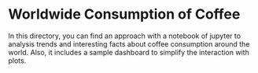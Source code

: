 # Worldwide Consumption of Coffee

In this directory, you can find an approach with a notebook of jupyter to analysis trends and interesting facts about
coffee consumption around the world. Also, it includes a sample dashboard to simplify the interaction with plots.